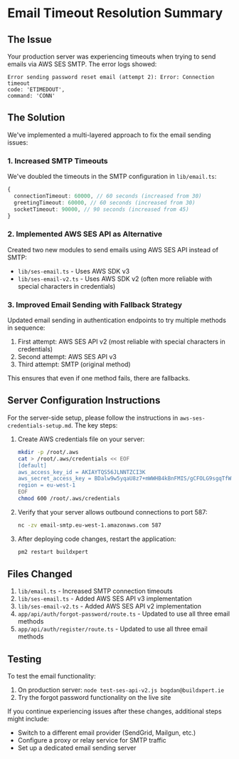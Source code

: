 # Email Timeout Resolution Summary

## The Issue

Your production server was experiencing timeouts when trying to send emails via AWS SES SMTP. The error logs showed:

```
Error sending password reset email (attempt 2): Error: Connection timeout
code: 'ETIMEDOUT',
command: 'CONN'
```

## The Solution

We've implemented a multi-layered approach to fix the email sending issues:

### 1. Increased SMTP Timeouts

We've doubled the timeouts in the SMTP configuration in `lib/email.ts`:

```typescript
{
  connectionTimeout: 60000, // 60 seconds (increased from 30)
  greetingTimeout: 60000, // 60 seconds (increased from 30)
  socketTimeout: 90000, // 90 seconds (increased from 45)
}
```

### 2. Implemented AWS SES API as Alternative

Created two new modules to send emails using AWS SES API instead of SMTP:

- `lib/ses-email.ts` - Uses AWS SDK v3
- `lib/ses-email-v2.ts` - Uses AWS SDK v2 (often more reliable with special characters in credentials)

### 3. Improved Email Sending with Fallback Strategy

Updated email sending in authentication endpoints to try multiple methods in sequence:

1. First attempt: AWS SES API v2 (most reliable with special characters in credentials)
2. Second attempt: AWS SES API v3
3. Third attempt: SMTP (original method)

This ensures that even if one method fails, there are fallbacks.

## Server Configuration Instructions

For the server-side setup, please follow the instructions in `aws-ses-credentials-setup.md`. The key steps:

1. Create AWS credentials file on your server:

   ```bash
   mkdir -p /root/.aws
   cat > /root/.aws/credentials << EOF
   [default]
   aws_access_key_id = AKIAYTQS56JLNNTZCI3K
   aws_secret_access_key = BDalw9w5yqaU8z7+mWWHB4kBnFMIS/gCFOLG9sgqTfWn
   region = eu-west-1
   EOF
   chmod 600 /root/.aws/credentials
   ```

2. Verify that your server allows outbound connections to port 587:

   ```bash
   nc -zv email-smtp.eu-west-1.amazonaws.com 587
   ```

3. After deploying code changes, restart the application:
   ```bash
   pm2 restart buildxpert
   ```

## Files Changed

1. `lib/email.ts` - Increased SMTP connection timeouts
2. `lib/ses-email.ts` - Added AWS SES API v3 implementation
3. `lib/ses-email-v2.ts` - Added AWS SES API v2 implementation
4. `app/api/auth/forgot-password/route.ts` - Updated to use all three email methods
5. `app/api/auth/register/route.ts` - Updated to use all three email methods

## Testing

To test the email functionality:

1. On production server: `node test-ses-api-v2.js bogdan@buildxpert.ie`
2. Try the forgot password functionality on the live site

If you continue experiencing issues after these changes, additional steps might include:

- Switch to a different email provider (SendGrid, Mailgun, etc.)
- Configure a proxy or relay service for SMTP traffic
- Set up a dedicated email sending server
